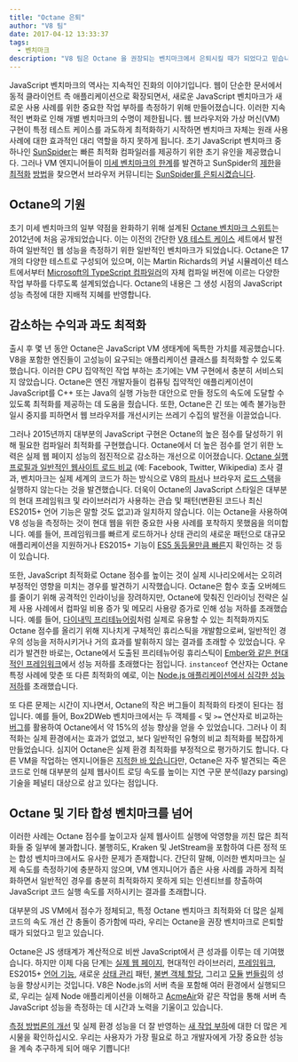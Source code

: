 ```yaml
---
title: "Octane 은퇴"
author: "V8 팀"
date: 2017-04-12 13:33:37
tags:
  - 벤치마크
description: "V8 팀은 Octane 을 권장되는 벤치마크에서 은퇴시킬 때가 되었다고 믿습니다."
---
```

JavaScript 벤치마크의 역사는 지속적인 진화의 이야기입니다. 웹이 단순한 문서에서 동적 클라이언트 측 애플리케이션으로 확장되면서, 새로운 JavaScript 벤치마크가 새로운 사용 사례를 위한 중요한 작업 부하를 측정하기 위해 만들어졌습니다. 이러한 지속적인 변화로 인해 개별 벤치마크의 수명이 제한됩니다. 웹 브라우저와 가상 머신(VM) 구현이 특정 테스트 케이스를 과도하게 최적화하기 시작하면 벤치마크 자체는 원래 사용 사례에 대한 효과적인 대리 역할을 하지 못하게 됩니다. 초기 JavaScript 벤치마크 중 하나인 [SunSpider](https://webkit.org/perf/sunspider/sunspider.html)는 빠른 최적화 컴파일러를 제공하기 위한 초기 유인을 제공했습니다. 그러나 VM 엔지니어들이 [미세 벤치마크의 한계](https://blog.mozilla.org/nnethercote/2014/06/16/a-browser-benchmarking-manifesto/)를 발견하고 SunSpider의 [제한](https://bugs.webkit.org/show_bug.cgi?id=63864)을 [최적화](https://benediktmeurer.de/2016/12/16/the-truth-about-traditional-javascript-benchmarks/#the-notorious-sunspider-examples) [방법](https://bugzilla.mozilla.org/show_bug.cgi?id=787601)을 찾으면서 브라우저 커뮤니티는 [SunSpider를 은퇴시켰습니다](https://trac.webkit.org/changeset/187526/webkit).

<!--truncate-->
## Octane의 기원

초기 미세 벤치마크의 일부 약점을 완화하기 위해 설계된 [Octane 벤치마크 스위트](https://developers.google.com/octane/)는 2012년에 처음 공개되었습니다. 이는 이전의 간단한 [V8 테스트 케이스](http://www.netchain.com/Tools/v8/) 세트에서 발전하여 일반적인 웹 성능을 측정하기 위한 일반적인 벤치마크가 되었습니다. Octane은 17개의 다양한 테스트로 구성되어 있으며, 이는 Martin Richards의 커널 시뮬레이션 테스트에서부터 [Microsoft의 TypeScript 컴파일러](http://www.typescriptlang.org/)의 자체 컴파일 버전에 이르는 다양한 작업 부하를 다루도록 설계되었습니다. Octane의 내용은 그 생성 시점의 JavaScript 성능 측정에 대한 지배적 지혜를 반영합니다.

## 감소하는 수익과 과도 최적화

출시 후 몇 년 동안 Octane은 JavaScript VM 생태계에 독특한 가치를 제공했습니다. V8을 포함한 엔진들이 고성능이 요구되는 애플리케이션 클래스를 최적화할 수 있도록 했습니다. 이러한 CPU 집약적인 작업 부하는 초기에는 VM 구현에서 충분히 서비스되지 않았습니다. Octane은 엔진 개발자들이 컴퓨팅 집약적인 애플리케이션이 JavaScript를 C++ 또는 Java의 실행 가능한 대안으로 만들 정도의 속도에 도달할 수 있도록 최적화를 제공하는 데 도움을 줬습니다. 또한, Octane은 긴 또는 예측 불가능한 일시 중지를 피하면서 웹 브라우저를 개선시키는 쓰레기 수집의 발전을 이끌었습니다.

그러나 2015년까지 대부분의 JavaScript 구현은 Octane의 높은 점수를 달성하기 위해 필요한 컴파일러 최적화를 구현했습니다. Octane에서 더 높은 점수를 얻기 위한 노력은 실제 웹 페이지 성능의 점진적으로 감소하는 개선으로 이어졌습니다. [Octane 실행 프로필과 일반적인 웹사이트 로드 비교](/blog/real-world-performance) (예: Facebook, Twitter, Wikipedia) 조사 결과, 벤치마크는 실제 세계의 코드가 하는 방식으로 V8의 [파서](https://medium.com/dev-channel/javascript-start-up-performance-69200f43b201#.7v8b4jylg)나 브라우저 [로드 스택](https://medium.com/reloading/toward-sustainable-loading-4760957ee46f#.muk9kzxmb)을 실행하지 않는다는 것을 발견했습니다. 더욱이 Octane의 JavaScript 스타일은 대부분의 현대 프레임워크 및 라이브러리가 사용하는 관습 및 패턴(변환된 코드나 최신 ES2015+ 언어 기능은 말할 것도 없고)과 일치하지 않습니다. 이는 Octane을 사용하여 V8 성능을 측정하는 것이 현대 웹을 위한 중요한 사용 사례를 포착하지 못했음을 의미합니다. 예를 들어, 프레임워크를 빠르게 로드하거나 상태 관리의 새로운 패턴으로 대규모 애플리케이션을 지원하거나 ES2015+ 기능이 [ES5 동등물만큼 빠른](https://v8.dev/blog/performance-es2015)지 확인하는 것 등이 있습니다.

또한, JavaScript 최적화로 Octane 점수를 높이는 것이 실제 시나리오에서는 오히려 부정적인 영향을 미치는 경우를 발견하기 시작했습니다. Octane은 함수 호출 오버헤드를 줄이기 위해 공격적인 인라이닝을 장려하지만, Octane에 맞춰진 인라이닝 전략은 실제 사용 사례에서 컴파일 비용 증가 및 메모리 사용량 증가로 인해 성능 저하를 초래했습니다. 예를 들어, [다이내믹 프리테뉴어링](http://dl.acm.org/citation.cfm?id=2754181)처럼 실제로 유용할 수 있는 최적화까지도 Octane 점수를 올리기 위해 지나치게 구체적인 휴리스틱을 개발함으로써, 일반적인 경우의 성능을 저하시키거나 거의 효과를 발휘하지 않는 결과를 초래할 수 있었습니다. 우리가 발견한 바로는, Octane에서 도출된 프리테뉴어링 휴리스틱이 [Ember와 같은 현대적인 프레임워크](https://bugs.chromium.org/p/v8/issues/detail?id=3665)에서 성능 저하를 초래했다는 점입니다. `instanceof` 연산자는 Octane 특정 사례에 맞춘 또 다른 최적화의 예로, 이는 [Node.js 애플리케이션에서 심각한 성능 저하](https://github.com/nodejs/node/issues/9634)를 초래했습니다.

또 다른 문제는 시간이 지나면서, Octane의 작은 버그들이 최적화의 타겟이 된다는 점입니다. 예를 들어, Box2DWeb 벤치마크에서는 두 객체를 `<` 및 `>=` 연산자로 비교하는 [버그](http://crrev.com/1355113002)를 활용하여 Octane에서 약 15%의 성능 향상을 얻을 수 있었습니다. 그러나 이 최적화는 실제 환경에서는 효과가 없었고, 보다 일반적인 유형의 비교 최적화를 복잡하게 만들었습니다. 심지어 Octane은 실제 환경 최적화를 부정적으로 평가하기도 합니다. 다른 VM을 작업하는 엔지니어들은 [지적한 바 있습니다](https://bugzilla.mozilla.org/show_bug.cgi?id=1162272)만, Octane은 자주 발견되는 죽은 코드로 인해 대부분의 실제 웹사이트 로딩 속도를 높이는 지연 구문 분석(lazy parsing) 기술을 페널티 대상으로 삼고 있다는 점입니다.

## Octane 및 기타 합성 벤치마크를 넘어

이러한 사례는 Octane 점수를 높이고자 실제 웹사이트 실행에 악영향을 끼친 많은 최적화들 중 일부에 불과합니다. 불행히도, Kraken 및 JetStream을 포함하여 다른 정적 또는 합성 벤치마크에서도 유사한 문제가 존재합니다. 간단히 말해, 이러한 벤치마크는 실제 속도를 측정하기에 충분하지 않으며, VM 엔지니어가 좁은 사용 사례를 과하게 최적화하면서 일반적인 경우를 충분히 최적화하지 못하게 되는 인센티브를 창출하여 JavaScript 코드 실행 속도를 저하시키는 결과를 초래합니다.

대부분의 JS VM에서 점수가 정체되고, 특정 Octane 벤치마크 최적화와 더 많은 실제 코드의 속도 개선 간 충돌이 증가함에 따라, 우리는 Octane을 권장 벤치마크로 은퇴할 때가 되었다고 믿고 있습니다.

Octane은 JS 생태계가 계산적으로 비싼 JavaScript에서 큰 성과를 이루는 데 기여했습니다. 하지만 이제 다음 단계는 [실제 웹 페이지](/blog/real-world-performance), 현대적인 라이브러리, [프레임워크](http://stateofjs.com/2016/frontend/), ES2015+ [언어 기능](/blog/high-performance-es2015), 새로운 [상태 관리](http://redux.js.org/) 패턴, [불변 객체 할당](https://facebook.github.io/immutable-js/), 그리고 [모듈](https://webpack.github.io/) [번들링](http://browserify.org/)의 성능을 향상시키는 것입니다. V8은 Node.js의 서버 측을 포함해 여러 환경에서 실행되므로, 우리는 실제 Node 애플리케이션을 이해하고 [AcmeAir](https://github.com/acmeair/acmeair-nodejs)와 같은 작업을 통해 서버 측 JavaScript 성능을 측정하는 데 시간과 노력을 기울이고 있습니다.

[측정 방법론의 개선](/blog/real-world-performance) 및 실제 환경 성능을 더 잘 반영하는 [새 작업 부하](/blog/optimizing-v8-memory)에 대한 더 많은 게시물을 확인하십시오. 우리는 사용자가 가장 필요로 하고 개발자에게 가장 중요한 성능을 계속 추구하게 되어 매우 기쁩니다!
